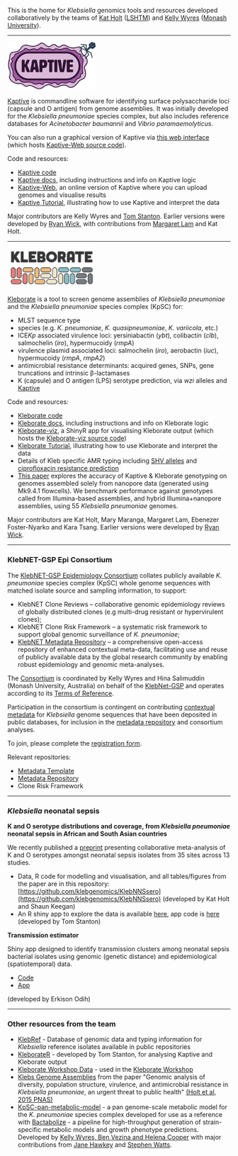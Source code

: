 This is the home for _Klebsiella_ genomics tools and resources developed collaboratively by the teams of [Kat Holt](https://holtlab.net) ([LSHTM](https://www.lshtm.ac.uk)) and [Kelly Wyres](https://wyreslab.com/) ([Monash University](https://www.monash.edu/medicine/ccs/infectious-diseases/home)).

------

<img src="https://github.com/klebgenomics/.github/blob/main/profile/kaptive_logo.png" alt="Kaptive" width="200">

  
[Kaptive](https://github.com/klebgenomics/Kaptive) is commandline software for identifying surface polysaccharide loci (capsule and O antigen) from genome assemblies. It was initially developed for the _Klebsiella pneumoniae_ species complex, but also includes reference databases for _Acinetobacter baumannii_ and _Vibrio paramaemolyticus_. 
  
You can also run a graphical version of Kaptive via [this web interface](http://kaptive-web.erc.monash.edu/) (which hosts [Kaptive-Web source code](https://github.com/kelwyres/Kaptive-Web)).

Code and resources:
* [Kaptive code](https://github.com/klebgenomics/Kaptive) 
* [Kaptive docs](https://kaptive.readthedocs.io/en/latest/), including instructions and info on Kaptive logic
* [Kaptive-Web](https://github.com/kelwyres/Kaptive-Web), an online version of Kaptive where you can upload genomes and visualise results
* [Kaptive Tutorial](https://bit.ly/kaptive-workshop), illustrating how to use Kaptive and interpret the data

Major contributors are Kelly Wyres and [Tom Stanton](https://github.com/orgs/klebnet/people/tomdstanton). Earlier versions were developed by [Ryan Wick](https://github.com/rrwick), with contributions from [Margaret Lam](https://scholar.google.com.au/citations?user=mjNrNqMAAAAJ&hl=en) and Kat Holt.
    
------
    
<img src="https://github.com/klebgenomics/.github/blob/main/profile/kleborate-logo.png" alt="Kleborate" width="200">
    
[Kleborate](https://github.com/klebgenomics/kleborate) is a tool to screen genome assemblies of _Klebsiella pneumoniae_ and the _Klebsiella pneumoniae_ species complex (KpSC) for:
 * MLST sequence type
 * species (e.g. _K. pneumoniae_, _K. quasipneumoniae_, _K. variicola_, etc.)
 * ICE<i>Kp</i> associated virulence loci: yersiniabactin (_ybt_), colibactin (_clb_), salmochelin (_iro_), hypermucoidy (_rmpA_)
 * virulence plasmid associated loci: salmochelin (_iro_), aerobactin (_iuc_), hypermucoidy (_rmpA_, _rmpA2_)
 * antimicrobial resistance determinants: acquired genes, SNPs, gene truncations and intrinsic β-lactamases
 * K (capsule) and O antigen (LPS) serotype prediction, via _wzi_ alleles and [Kaptive](https://github.com/klebgenomics/Kaptive)

Code and resources:
* [Kleborate code](https://github.com/klebgenomics/kleborate) 
* [Kleborate docs](https://kleborate.readthedocs.io/en/latest/), including instructions and info on Kleborate logic
* [Kleborate-viz](https://kleborate.erc.monash.edu/), a ShinyR app for visualising Kleborate output (which hosts the [Kleborate-viz source code](https://github.com/klebgenomics/Kleborate-viz))
* [Kleborate Tutorial](https://docs.google.com/document/d/1R61bQbBngpiDB2Gl_eXigePBVakYZEjy/edit), illustrating how to use Kleborate and interpret the data
* Details of Kleb specific AMR typing including [SHV alleles](https://doi.org/10.1099/mgen.0.001294) and [ciprofloxacin resistance prediction](https://github.com/klebgenomics/cipropaper)
* [This paper](https://www.microbiologyresearch.org/content/journal/mgen/10.1099/mgen.0.000936) explores the accuracy of Kaptive & Kleborate genotyping on genomes assembled solely from nanopore data (generated using Mk9.4.1 flowcells). We benchmark performance against genotypes called from Illumina-based assemblies, and hybrid Illumina+nanopore assemblies, using 55 _Klebsiella pneumoniae_ genomes. 

Major contributors are Kat Holt, Mary Maranga, Margaret Lam, Ebenezer Foster-Nyarko and Kara Tsang. Earlier versions were developed by [Ryan Wick](https://github.com/rrwick).
    
------

### KlebNET-GSP Epi Consortium

The [KlebNET-GSP Epidemiology Consortium](https://klebnet.org/klebnet-gsp-epidemiology-consortium/) collates publicly available _K. pneumoniae_ species complex (KpSC) whole genome sequences with matched isolate source and sampling information, to support:

* KlebNET Clone Reviews – collaborative genomic epidemiology reviews of globally distributed clones (e.g multi-drug resistant or hypervirulent clones);
* KlebNET Clone Risk Framework – a systematic risk framework to support global genomic surveillance of _K. pneumoniae_;
* [KlebNET Metadata Repository](https://github.com/klebgenomics/KlebNET-Metadata-Repository-Database) – a comprehensive open-access repository of enhanced contextual meta-data, facilitating use and reuse of publicly available data by the global research community by enabling robust epidemiology and genomic meta-analyses.

The [Consortium](https://klebnet.org/klebnet-gsp-epidemiology-consortium/) is coordinated by Kelly Wyres and Hina Salimuddin (Monash University, Australia) on behalf of the [KlebNet-GSP](https://klebnet.org/) and operates according to its [Terms of Reference](https://docs.google.com/document/d/12wuWxgucGVYnnKHZ8xvDCVLQhV0tEafCb2CuxClw0Hw/edit?usp=sharing).

Participation in the consortium is contingent on contributing [contextual metadata](https://github.com/klebgenomics/Klebsiella-genome-metadata/tree/main) for _Klebsiella_ genome sequences that have been deposited in public databases, for inclusion in the [metadata repository](https://github.com/klebgenomics/KlebNET-Metadata-Repository-Database) and consortium analyses.

To join, please complete the [registration form](https://docs.google.com/forms/d/e/1FAIpQLSe9yoXfh0MP_tqvWh7RqxFKXr30MMAQkeZ_sxhEPyIsQX43dQ/viewform).

Relevant repositories:
* [Metadata Template](https://github.com/klebgenomics/Klebsiella-genome-metadata)
* [Metadata Repository](https://github.com/klebgenomics/KlebNET-Metadata-Repository-Database)
* Clone Risk Framework

------

### _Klebsiella_ neonatal sepsis

**K and O serotype distributions and coverage, from _Klebsiella pneumoniae_ neonatal sepsis in African and South Asian countries**

We recently published a [preprint](https://doi.org/10.1101/2025.06.28.25330253) presenting collaborative meta-analysis of K and O serotypes amongst neonatal sepsis isolates from 35 sites across 13 studies.
* Data, R code for modelling and visualisation, and all tables/figures from the paper are in this repository: [https://github.com/klebgenomics/KlebNNSsero](https://github.com/klebgenomics/KlebNNSsero) (developed by Kat Holt and Shaun Keegan)
* An R shiny app to explore the data is available [here](https://klebsiella.shinyapps.io/neonatal/), app code is [here](https://github.com/klebgenomics/KlebNNSapp) (developed by Tom Stanton)


**Transmission estimator**

Shiny app designed to identify transmission clusters among neonatal sepsis bacterial isolates using genomic (genetic distance) and epidemiological (spatiotemporal) data.

* [Code](https://github.com/klebgenomics/transmission_estimator)
* [App](https://klebsiella.shinyapps.io/transmission_estimator)

(developed by Erkison Odih)

------    

### Other resources from the team
  * [KlebRef](https://github.com/klebgenomics/KlebRef) - Database of genomic data and typing information for _Klebsiella_ reference isolates available in public repositories
  * [KleborateR](https://github.com/klebnet/KleborateR) - developed by Tom Stanton, for analysing Kaptive and Kleborate output
  * [Kleborate Workshop Data](https://github.com/klebgenomics/kleborate_workshop_data) - used in the [Kleborate Workshop](https://bit.ly/kleborate-workshop)
  * [Klebs Genome Assemblies](https://github.com/klebgenomics/KlebsGenomes3) from the paper "Genomic analysis of diversity, population structure, virulence, and antimicrobial resistance in _Klebsiella pneumoniae_, an urgent threat to public health" [(Holt et al, 2015 PNAS)](https://doi.org/10.1073/pnas.1501049112)
  * [KpSC-pan-metabolic-model](https://github.com/kelwyres/KpSC-pan-metabolic-model) - a pan genome-scale metabolic model for the _K. pneumoniae_ species complex developed for use as a reference with [Bactabolize](https://github.com/kelwyres/Bactabolize) - a pipeline for high-throughput generation of strain-specific metabolic models and growth phenotype predictions. Developed by [Kelly Wyres, Ben Vezina and Helena Cooper]((https://wyreslab.com/team)) with major contributions from [Jane Hawkey](https://research.monash.edu/en/persons/jane-hawkey) and [Stephen Watts](https://github.com/scwatts).
